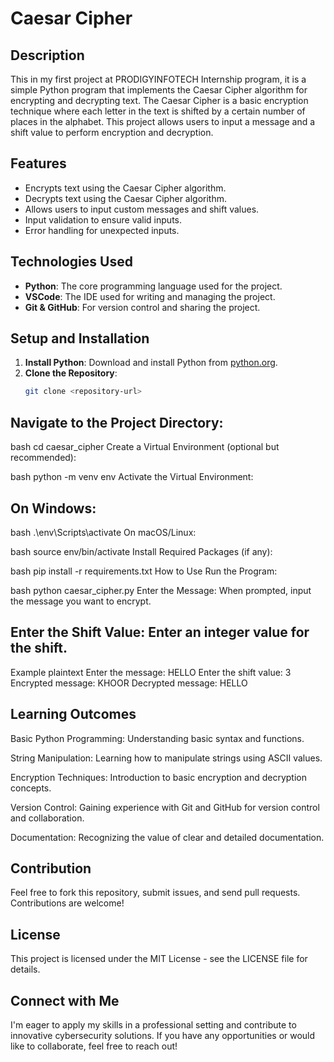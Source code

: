 # Caesar Cipher

## Description
This in my first project at PRODIGYINFOTECH Internship program, it is a simple Python program that implements the Caesar Cipher algorithm for encrypting and decrypting text. The Caesar Cipher is a basic encryption technique where each letter in the text is shifted by a certain number of places in the alphabet. This project allows users to input a message and a shift value to perform encryption and decryption.

## Features
- Encrypts text using the Caesar Cipher algorithm.
- Decrypts text using the Caesar Cipher algorithm.
- Allows users to input custom messages and shift values.
- Input validation to ensure valid inputs.
- Error handling for unexpected inputs.

## Technologies Used
- **Python**: The core programming language used for the project.
- **VSCode**: The IDE used for writing and managing the project.
- **Git & GitHub**: For version control and sharing the project.

## Setup and Installation
1. **Install Python**: Download and install Python from [python.org](https://www.python.org/).
2. **Clone the Repository**:
   ```bash
   git clone <repository-url>

## Navigate to the Project Directory:

bash
cd caesar_cipher
Create a Virtual Environment (optional but recommended):

bash
python -m venv env
Activate the Virtual Environment:

## On Windows:

bash
.\env\Scripts\activate
On macOS/Linux:

bash
source env/bin/activate
Install Required Packages (if any):

bash
pip install -r requirements.txt
How to Use
Run the Program:

bash
python caesar_cipher.py
Enter the Message: When prompted, input the message you want to encrypt.

## Enter the Shift Value: Enter an integer value for the shift.

Example
plaintext
Enter the message: HELLO
Enter the shift value: 3
Encrypted message: KHOOR
Decrypted message: HELLO

## Learning Outcomes
Basic Python Programming: Understanding basic syntax and functions.

String Manipulation: Learning how to manipulate strings using ASCII values.

Encryption Techniques: Introduction to basic encryption and decryption concepts.

Version Control: Gaining experience with Git and GitHub for version control and collaboration.

Documentation: Recognizing the value of clear and detailed documentation.

## Contribution
Feel free to fork this repository, submit issues, and send pull requests. Contributions are welcome!

## License
This project is licensed under the MIT License - see the LICENSE file for details.

## Connect with Me
I'm eager to apply my skills in a professional setting and contribute to innovative cybersecurity solutions. If you have any opportunities or would like to collaborate, feel free to reach out!